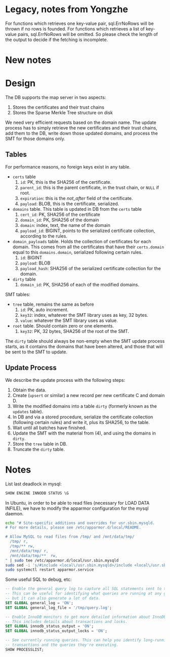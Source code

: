 
# Legacy, notes from Yongzhe
For functions which retrieves one key-value pair, sql.ErrNoRows will be thrown if no rows is founded.
For functions which retrieves a list of key-value pairs, sql.ErrNoRows will be omitted. So please check the length of the output to decide if the fetching is incomplete. 

# New notes

# Design

The DB supports the map server in two aspects:
1. Stores the certificates and their trust chains
2. Stores the Sparse Merkle Tree structure on disk

We need very efficient requests based on the domain name.
The update process has to simply retrieve the new certificates and their trust chains,
add them to the DB, write down those updated domains, and process the SMT for those
domains only.


## Tables
For performance reasons, no foreign keys exist in any table.

- `certs` table
    1. `id`: PK, this is the SHA256 of the certificate.
    2. `parent_id`: this is the parent certificate, in the trust chain, or `NULL` if root.
    3. `expiration`: this is the _not_after_ field of the certificate.
    3. `payload`: BLOB, this is the certificate, serialized.
- `domains` table. This table is updated in DB from the `certs` table
    1. `cert_id`: PK, SHA256 of the certificate
    2. `domain_id`: PK, SHA256 of the domain
    3. `domain`: index, text, the name of the domain
    4. `payload_id`: BIGINT, points to the serialized certificate collection,
    according to the rules.
- `domain_payloads` table. Holds the collection of certificates for each domain.
    This comes from all the certificates that have their `certs.domain` equal
    to this `domains.domain`, serialized following certain rules.
    1. `id`: BIGINT
    2. `payload`: BLOB
    4. `payload_hash`: SHA256 of the serialized certificate collection for the domain.
- `dirty` table
    1. `domain_id`: PK, SHA256 of each of the modified domains.

SMT tables:
- `tree` table, remains the same as before
    1. `id`: PK, auto increment.
    2. `key32`: index, whatever the SMT library uses as key, 32 bytes.
    3. `value`: whatever the SMT library uses as value.
- `root` table. Should contain zero or one elements.
    1. `key32`: PK, 32 bytes, SHA256 of the root of the SMT.

The `dirty` table should always be non-empty when the SMT update process starts,
as it contains the domains that have been altered, and those that will be
sent to the SMT to update.



## Update Process
We describe the update process with the following steps:
1. Obtain the data.
2. Create (`upsert` or similar) a new record per new certificate C and domain D.
3. Write the modified domains into a table `dirty` (formerly known as the `updates` table).
4. In DB and via a stored procedure,
serialize the certificate collection (following certain rules) and write it, plus its SHA256,
to the table.
5. Wait until all batches have finished.
6. Update the SMT with the material from (4), and using the domains in `dirty`.
7. Store the `tree` table in DB.
8. Truncate the `dirty` table.


# Notes

List last deadlock in mysql:
```sql
SHOW ENGINE INNODB STATUS \G
```

In Ubuntu, in order to be able to read files (necessary for LOAD DATA INFILE), we have to modify
the apparmor configuration for the mysql daemon.

```bash
echo "# Site-specific additions and overrides for usr.sbin.mysqld.
# For more details, please see /etc/apparmor.d/local/README.

# Allow MySQL to read files from /tmp/ and /mnt/data/tmp/
  /tmp/ r,
  /tmp/** rw,
  /mnt/data/tmp/ r,
  /mnt/data/tmp/**  rw,
" | sudo tee /etc/apparmor.d/local/usr.sbin.mysqld
sudo sed -i 's/#include <local\/usr.sbin.mysqld>/include <local\/usr.sbin.mysqld>/' /etc/apparmor.d/usr.sbin.mysqld
sudo systemctl restart apparmor.service
```

Some useful SQL to debug, etc:
```sql
-- Enable the general query log to capture all SQL statements sent to the MySQL server.
-- This can be useful for identifying what queries are running at any given time,
-- but it can also generate a lot of data.
SET GLOBAL general_log = 'ON';
SET GLOBAL general_log_file = '/tmp/query.log';

-- Enable InnoDB monitors to get more detailed information about InnoDB's internal operations.
-- This includes details about transactions and locks.
SET GLOBAL innodb_status_output = 'ON';
SET GLOBAL innodb_status_output_locks = 'ON';

-- See currently running queries. This can help you identify long-running
-- transactions and the queries they're executing.
SHOW PROCESSLIST;
```
